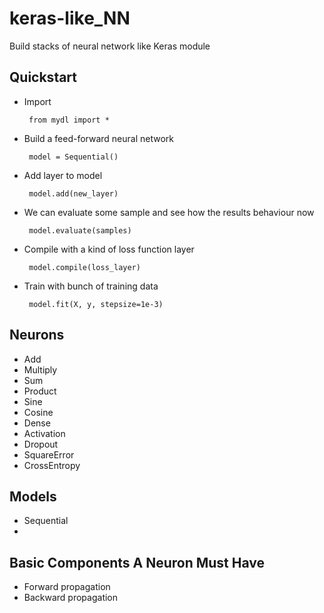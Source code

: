 # keras-like_NN
Build stacks of neural network like Keras module

## Quickstart

 - Import
        
        from mydl import *
 
 - Build a feed-forward neural network
        
        model = Sequential()
 
 - Add layer to model
        
        model.add(new_layer)

 - We can evaluate some sample and see how the results behaviour now

        model.evaluate(samples)

 - Compile with a kind of loss function layer

        model.compile(loss_layer)

 - Train with bunch of training data

        model.fit(X, y, stepsize=1e-3)

## Neurons

 - Add
 - Multiply
 - Sum
 - Product
 - Sine
 - Cosine
 - Dense
 - Activation
 - Dropout
 - SquareError
 - CrossEntropy
 
## Models

 - Sequential
 - 
 
## Basic Components A Neuron Must Have

 - Forward propagation
 - Backward propagation
